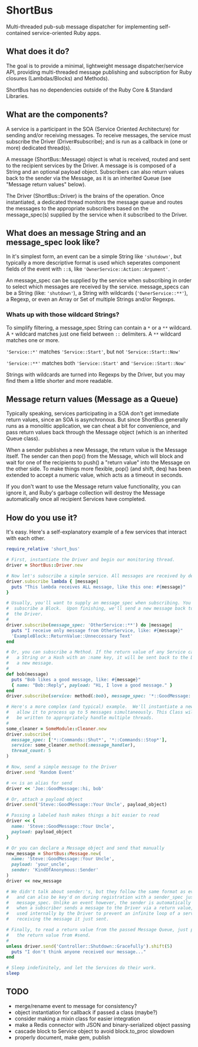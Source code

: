 # ShortBus
Multi-threaded pub-sub message dispatcher for implementing self-contained service-oriented Ruby apps.

## What does it do?
The goal is to provide a minimal, lightweight message dispatcher/service API, providing multi-threaded message publishing and subscription for Ruby closures (Lambdas/Blocks) and Methods).

ShortBus has no dependencies outside of the Ruby Core & Standard Libraries.

## What are the components?
A service is a participant in the SOA (Service Oriented Architecture) for sending and/or receiving messages. To receive messages, the service must subscribe the Driver (Driver#subscribe); and is run as a callback in (one or more) dedicated thread(s).

A message (ShortBus::Message) object is what is received, routed and sent to the recipient services by the Driver. A message is is composed of a String and an optional payload object. Subscribers can also return values back to the sender via the Message, as it is an inherited Queue (see "Message return values" below).

The Driver (ShortBus::Driver) is the brains of the operation. Once instantiated, a dedicated thread monitors the message queue and routes the messages to the appropriate subscribers based on the message\_spec(s) supplied by the service when it subscribed to the Driver.

## What does an message String and an message\_spec look like?
In it's simplest form, an event can be a simple String like `'shutdown'`, but typically a more descriptive format is used which seperates component fields of the event with `::`s, like `'OwnerService::Action::Argument'`.

An message\_spec can be supplied by the service when subscribing in order to select which messages are received by the service. message\_specs can be a String (like: `'shutdown'`), a String with wildcards (`'OwnerService::**'`), a Regexp, or even an Array or Set of multiple Strings and/or Regexps.

### Whats up with those wildcard Strings?
To simplify filtering, a message\_spec String can contain a `*` or a `**` wildcard. A `*` wildcard matches just one field between `::` delimiters. A `**` wildcard matches one or more.

`'Service::*'` matches `'Service::Start'`, but not `'Service::Start::Now'`

`'Service::**'` matches both `'Service::Start'` and `'Service::Start::Now'`

Strings with wildcards are turned into Regexps by the Driver, but you may find them a little shorter and more readable.

## Message return values (Message as a Queue)
Typically speaking, services participating in a SOA don't get immediate return values, since an SOA is asynchronous. But since ShortBus generally runs as a monolitic application, we can cheat a bit for convenience, and pass return values back through the Message object (which is an inherited Queue class).

When a sender publishes a new Message, the return value is the Message itself. The sender can then pop() from the Message, which will block and wait for one of the recipients to push() a "return value" into the Message on the other side. To make things more flexible, pop() (and shift, deq) has been extended to accept a numeric value, which acts as a timeout in seconds.

If you don't want to use the Message return value functionality, you can ignore it, and Ruby's garbage collection will destroy the Message automatically once all recipient Services have completed.

## How do you use it?
It's easy. Here's a self-explanatory example of a few services that interact with each other.

```ruby
require_relative 'short_bus'

# First, instantiate the Driver and begin our monitoring thread.
driver = ShortBus::Driver.new

# Now let's subscribe a simple service. All messages are received by default.
driver.subscribe lambda { |message|
  puts "This lambda receives ALL message, like this one: #{message}"
}

# Usually, you'll want to supply an message_spec when subscribing. You can also
#  subscribe a Block.  Upon finishing, we'll send a new message back to
#  the Driver.
#
driver.subscribe(message_spec: 'OtherService::**') do |message|
  puts "I receive only message from OtherService, like: #{message}"
  'ExampleBlock::ReturnValue::Unneccessary Text'
end

# Or, you can subscribe a Method. If the return value of any Service callback is
#   a String or a Hash with an :name key, it will be sent back to the Driver as
#   a new message.
#
def bob(message)
  puts "Bob likes a good message, like: #{message}"
  { name: "Bob::Reply", payload: "Hi, I love a good message." }
end
driver.subscribe(service: method(:bob), message_spec: '*::GoodMessage::**')

# Here's a more complex (and typical) example.  We'll instantiate a new object
#   allow it to process up to 5 messages simultaneously. This Class will need to
#   be written to appropriately handle multiple threads.
#
some_cleaner = SomeModule::Cleaner.new
driver.subscribe(
  message_spec: ['*::Commands::Shut*', '*::Commands::Stop*'],
  service: some_cleaner.method(:message_handler),
  thread_count: 5
)

# Now, send a simple message to the Driver
driver.send 'Random Event'

# << is an alias for send
driver << 'Joe::GoodMessage::hi, bob'

# Or, attach a payload object
driver.send('Steve::GoodMessage::Your Uncle', payload_object)

# Passing a labeled hash makes things a bit easier to read
driver << { 
  name: 'Steve::GoodMessage::Your Uncle',
  payload: payload_object
}

# Or you can declare a Message object and send that manually
new_message = ShortBus::Message.new(
  name: 'Steve::GoodMessage::Your Uncle',
  payload: 'your_uncle',
  sender: 'KindOfAnonymous::Sender'
)
driver << new_message

# We didn't talk about sender:'s, but they follow the same format as events,
#   and can also be key'd on during registration with a sender_spec just like
#   message_spec. Unlike an event however, the sender is automatically populated
#   when a subscriber sends a message to the Driver via a return value, and is
#   used internally by the Driver to prevent an infinite loop of a service
#   receiving the message it just sent.

# Finally, to read a return value from the passed Message Queue, just pop it off
#   the return value from #send.
#
unless driver.send('Controller::Shutdown::Gracefully').shift(5)
  puts "I don't think anyone received our message..."
end

# Sleep indefinitely, and let the Services do their work.
sleep
```

## TODO

- merge/rename event to message for consistency?
- object instantiation for callback if passed a class (maybe?)
- consider making a mixin class for easier integration
- make a Redis connector with JSON and binary-serialized object passing
- cascade block to Service object to avoid block.to\_proc slowdown
- properly document, make gem, publish
